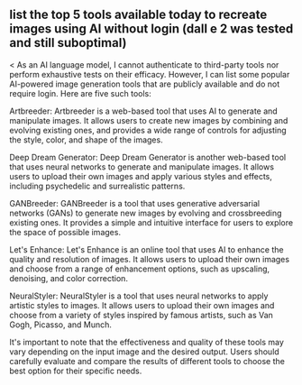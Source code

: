 ## list the top 5 tools available today to recreate images using AI without login (dall e 2 was tested and still suboptimal)

< As an AI language model, I cannot authenticate to third-party tools nor perform exhaustive tests on their efficacy. However, I can list some popular AI-powered image generation tools that are publicly available and do not require login. Here are five such tools:

Artbreeder: Artbreeder is a web-based tool that uses AI to generate and manipulate images. It allows users to create new images by combining and evolving existing ones, and provides a wide range of controls for adjusting the style, color, and shape of the images.

Deep Dream Generator: Deep Dream Generator is another web-based tool that uses neural networks to generate and manipulate images. It allows users to upload their own images and apply various styles and effects, including psychedelic and surrealistic patterns.

GANBreeder: GANBreeder is a tool that uses generative adversarial networks (GANs) to generate new images by evolving and crossbreeding existing ones. It provides a simple and intuitive interface for users to explore the space of possible images.

Let's Enhance: Let's Enhance is an online tool that uses AI to enhance the quality and resolution of images. It allows users to upload their own images and choose from a range of enhancement options, such as upscaling, denoising, and color correction.

NeuralStyler: NeuralStyler is a tool that uses neural networks to apply artistic styles to images. It allows users to upload their own images and choose from a variety of styles inspired by famous artists, such as Van Gogh, Picasso, and Munch.

It's important to note that the effectiveness and quality of these tools may vary depending on the input image and the desired output. Users should carefully evaluate and compare the results of different tools to choose the best option for their specific needs.
